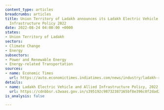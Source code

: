 ```yaml
---
content_type: articles
breadcrumbs: articles
title: Union Territory of Ladakh announces its Ladakh Electric Vehicle and Allied
  Infrastructure Policy 2022
date: 2022-08-24 04:00:00 +0000
states:
- Union Territory of Ladakh
sectors:
- Climate Change
- Energy
subsectors:
- Power and Renewable Energy
- Energy-related Transportation
sources:
- name: Economic Times
  url: https://auto.economictimes.indiatimes.com/news/industry/ladakh-rolls-out-ev-policy-with-subsidies-to-encourage-buyers/93680488
details:
- name: Ladakh Electric Vehicle and Allied Infrastructure Policy, 2022
  url: https://cdnbbsr.s3waas.gov.in/s395192c98732387165bf8e396c0f2dad2/uploads/2022/08/2022081947.pdf
is_analysis: false

---
```

